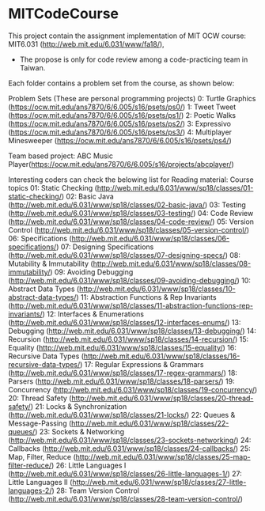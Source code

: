 # MITCodeCourse

This project contain the assignment implementation of MIT OCW course: MIT6.031 (http://web.mit.edu/6.031/www/fa18/), 
- The propose is only for code review among a code-practicing team in Taiwan.  


Each folder contains a problem set from the course, as shown below: 

Problem Sets (These are personal programming projects)
0: Turtle Graphics (https://ocw.mit.edu/ans7870/6/6.005/s16/psets/ps0/)
1: Tweet Tweet (https://ocw.mit.edu/ans7870/6/6.005/s16/psets/ps1/)
2: Poetic Walks (https://ocw.mit.edu/ans7870/6/6.005/s16/psets/ps2/)
3: Expressivo (https://ocw.mit.edu/ans7870/6/6.005/s16/psets/ps3/)
4: Multiplayer Minesweeper (https://ocw.mit.edu/ans7870/6/6.005/s16/psets/ps4/)

Team based project: ABC Music Player(https://ocw.mit.edu/ans7870/6/6.005/s16/projects/abcplayer/) 


Interesting coders can check the belowing list for Reading material: 
Course topics
01: Static Checking (http://web.mit.edu/6.031/www/sp18/classes/01-static-checking/)
02: Basic Java (http://web.mit.edu/6.031/www/sp18/classes/02-basic-java/)
03: Testing (http://web.mit.edu/6.031/www/sp18/classes/03-testing/)
04: Code Review (http://web.mit.edu/6.031/www/sp18/classes/04-code-review/)
05: Version Control (http://web.mit.edu/6.031/www/sp18/classes/05-version-control/)
06: Specifications (http://web.mit.edu/6.031/www/sp18/classes/06-specifications/)
07: Designing Specifications (http://web.mit.edu/6.031/www/sp18/classes/07-designing-specs/)
08: Mutability & Immutability (http://web.mit.edu/6.031/www/sp18/classes/08-immutability/)
09: Avoiding Debugging (http://web.mit.edu/6.031/www/sp18/classes/09-avoiding-debugging/)
10: Abstract Data Types (http://web.mit.edu/6.031/www/sp18/classes/10-abstract-data-types/)
11: Abstraction Functions & Rep Invariants (http://web.mit.edu/6.031/www/sp18/classes/11-abstraction-functions-rep-invariants/)
12: Interfaces & Enumerations (http://web.mit.edu/6.031/www/sp18/classes/12-interfaces-enums/)
13: Debugging (http://web.mit.edu/6.031/www/sp18/classes/13-debugging/)
14: Recursion (http://web.mit.edu/6.031/www/sp18/classes/14-recursion/)
15: Equality (http://web.mit.edu/6.031/www/sp18/classes/15-equality/)
16: Recursive Data Types (http://web.mit.edu/6.031/www/sp18/classes/16-recursive-data-types/)
17: Regular Expressions & Grammars (http://web.mit.edu/6.031/www/sp18/classes/17-regex-grammars/)
18: Parsers (http://web.mit.edu/6.031/www/sp18/classes/18-parsers/)
19: Concurrency (http://web.mit.edu/6.031/www/sp18/classes/19-concurrency/)
20: Thread Safety (http://web.mit.edu/6.031/www/sp18/classes/20-thread-safety/)
21: Locks & Synchronization (http://web.mit.edu/6.031/www/sp18/classes/21-locks/)
22: Queues & Message-Passing (http://web.mit.edu/6.031/www/sp18/classes/22-queues/)
23: Sockets & Networking (http://web.mit.edu/6.031/www/sp18/classes/23-sockets-networking/)
24: Callbacks (http://web.mit.edu/6.031/www/sp18/classes/24-callbacks/)
25: Map, Filter, Reduce (http://web.mit.edu/6.031/www/sp18/classes/25-map-filter-reduce/)
26: Little Languages I (http://web.mit.edu/6.031/www/sp18/classes/26-little-languages-1/)
27: Little Languages II (http://web.mit.edu/6.031/www/sp18/classes/27-little-languages-2/)
28: Team Version Control (http://web.mit.edu/6.031/www/sp18/classes/28-team-version-control/)

